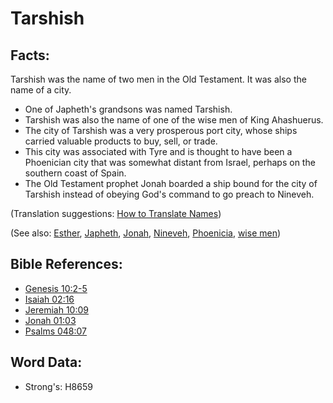 # Tarshish #

## Facts: ##

Tarshish was the name of two men in the Old Testament. It was also the name of a city.

* One of Japheth's grandsons was named Tarshish.
* Tarshish was also the name of one of the wise men of King Ahashuerus. 
* The city of Tarshish was a very prosperous port city, whose ships carried valuable products to buy, sell, or trade.
* This city was associated with Tyre and is thought to have been a Phoenician city that was somewhat distant from Israel, perhaps on the southern coast of Spain.
* The Old Testament prophet Jonah boarded a ship bound for the city of Tarshish instead of obeying God's command to go preach to Nineveh.

(Translation suggestions: [How to Translate Names](rc://en/ta/man/translate/translate-names))

(See also: [Esther](../names/esther.md), [Japheth](../names/japheth.md), [Jonah](../names/jonah.md), [Nineveh](../names/nineveh.md), [Phoenicia](../names/phonecia.md), [wise men](../other/wisemen.md))

## Bible References: ##

* [Genesis 10:2-5](rc://en/tn/help/gen/10/02)
* [Isaiah 02:16](rc://en/tn/help/isa/02/16)
* [Jeremiah 10:09](rc://en/tn/help/jer/10/09)
* [Jonah 01:03](rc://en/tn/help/jon/01/03)
* [Psalms 048:07](rc://en/tn/help/psa/048/07)

## Word Data: ##

* Strong's: H8659
